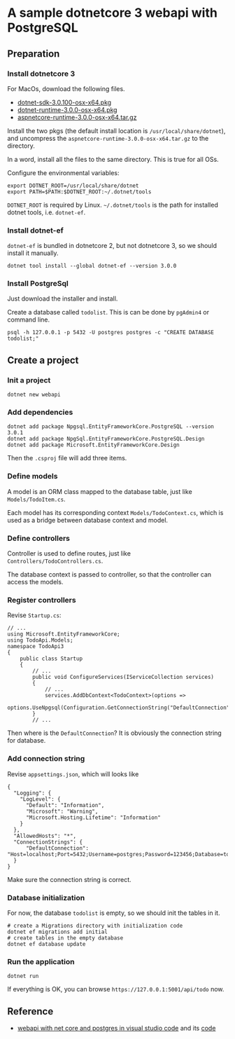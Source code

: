 
# A sample dotnetcore 3 webapi with PostgreSQL

## Preparation

### Install dotnetcore 3

For MacOs, download the following files.

  * [dotnet-sdk-3.0.100-osx-x64.pkg](https://download.visualstudio.microsoft.com/download/pr/5c281f95-91c4-499d-baa2-31fec919047a/38c6964d72438ac30032bce516b655d9/dotnet-sdk-3.0.100-osx-x64.pkg)
  * [dotnet-runtime-3.0.0-osx-x64.pkg](https://download.visualstudio.microsoft.com/download/pr/1b09851c-1c1a-4aeb-a94a-7065db8741c0/b22a0b5501191fe1a263913d8ed11b2e/dotnet-runtime-3.0.0-osx-x64.pkg)
  * [aspnetcore-runtime-3.0.0-osx-x64.tar.gz](https://download.visualstudio.microsoft.com/download/pr/3ab4125a-c616-4aec-8fdb-763039e99f1c/08a6d2546fbbd4b1b959e6a3da3b9eb4/aspnetcore-runtime-3.0.0-osx-x64.tar.gz)

Install the two pkgs (the default install location is `/usr/local/share/dotnet`), and uncompress the `aspnetcore-runtime-3.0.0-osx-x64.tar.gz` to the directory.

In a word, install all the files to the same directory. This is true for all OSs.

Configure the environmental variables:

```
export DOTNET_ROOT=/usr/local/share/dotnet
export PATH=$PATH:$DOTNET_ROOT:~/.dotnet/tools
```

`DOTNET_ROOT` is required by Linux. `~/.dotnet/tools` is the path for installed dotnet tools, i.e. `dotnet-ef`.

### Install dotnet-ef

`dotnet-ef` is bundled in dotnetcore 2, but not dotnetcore 3, so we should install it manually.

```
dotnet tool install --global dotnet-ef --version 3.0.0
```

### Install PostgreSql

Just download the installer and install.

Create a database called `todolist`. This is can be done by `pgAdmin4` or command line.

```
psql -h 127.0.0.1 -p 5432 -U postgres postgres -c "CREATE DATABASE todolist;"
```

## Create a project

### Init a project

```
dotnet new webapi
```

### Add dependencies

```
dotnet add package Npgsql.EntityFrameworkCore.PostgreSQL --version 3.0.1
dotnet add package NpgSql.EntityFrameworkCore.PostgreSQL.Design
dotnet add package Microsoft.EntityFrameworkCore.Design
```

Then the `.csproj` file will add three items.

### Define models

A model is an ORM class mapped to the database table, just like `Models/TodoItem.cs`.

Each model has its corresponding context `Models/TodoContext.cs`, which is used as a bridge between database context and model.

### Define controllers

Controller is used to define routes, just like `Controllers/TodoControllers.cs`.

The database context is passed to controller, so that the controller can access the models.

### Register controllers

Revise `Startup.cs`:

```
// ...
using Microsoft.EntityFrameworkCore;
using TodoApi.Models;
namespace TodoApi3
{
    public class Startup
    {
		// ...
        public void ConfigureServices(IServiceCollection services)
        {
			// ...
            services.AddDbContext<TodoContext>(options =>
					options.UseNpgsql(Configuration.GetConnectionString("DefaultConnection")));
        }
		// ...
```

Then where is the `DefaultConnection`? It is obviously the connection string for database.

### Add connection string

Revise `appsettings.json`, which will looks like
```
{
  "Logging": {
    "LogLevel": {
      "Default": "Information",
      "Microsoft": "Warning",
      "Microsoft.Hosting.Lifetime": "Information"
    }
  },
  "AllowedHosts": "*",
  "ConnectionStrings": {
	  "DefaultConnection": "Host=localhost;Port=5432;Username=postgres;Password=123456;Database=todolist;"
  }
}
```

Make sure the connection string is correct.

### Database initialization

For now, the database `todolist` is empty, so we should init the tables in it.

```
# create a Migrations directory with initialization code
dotnet ef migrations add initial
# create tables in the empty database
dotnet ef database update
```

### Run the application

```
dotnet run
```

If everything is OK, you can browse `https://127.0.0.1:5001/api/todo` now.

## Reference
  
  * [webapi with net core and postgres in visual studio code](https://medium.com/@agavatar/webapi-with-net-core-and-postgres-in-visual-studio-code-8b3587d12823) and its [code](https://github.com/laxmansahni/TodoApi/)

